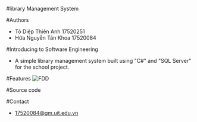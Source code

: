 #library Management System

#Authors

* Tô Diệp Thiên Anh    17520251
* Hứa Nguyễn Tân Khoa  17520084

#Introducing to Software Engineering 
* A simple library management system built using "C#" and "SQL Server" for the school project.

#Features
![FDD](https://user-images.githubusercontent.com/51430603/68565782-16edca00-0487-11ea-8bde-dd30793ceec7.PNG)


#Source code

#Contact
* 17520084@gm.uit.edu.vn
